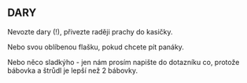 ## DARY

Nevozte dary (!), přivezte raději prachy do kasičky.

Nebo svou oblíbenou flašku, pokud chcete pít panáky.

Nebo něco sladkýho - jen nám prosím napište do dotazníku co, protože bábovka a štrůdl je lepší než 2 bábovky.

